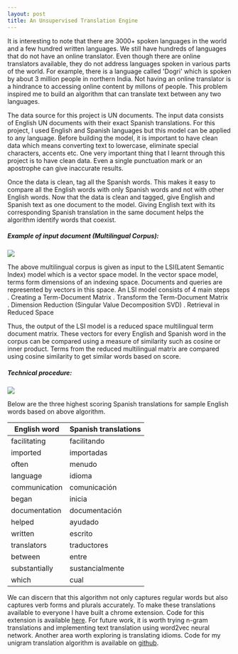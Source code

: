 ```yaml
---
layout: post
title: An Unsupervised Translation Engine
---
```


It is interesting to note that there are 3000+ spoken languages in the world and a few hundred written languages. We still have hundreds of languages that do not have an online translator. Even though there are online translators available, they do not address languages spoken in various parts of the world. For example, there is a language called 'Dogri' which is spoken by about 3 million people in northern India. Not having an online translator is a hindrance to accessing online content by millons of people. This problem inspired me to build an algorithm that can translate text between any two languages. 

The data source for this project is UN documents. The input data consists of English UN documents with their exact Spanish translations. For this project, I used English and Spanish languages but this model can be applied to any language. Before building the model, it is important to have clean data which means converting text to lowercase, eliminate special characters, accents etc. One very important thing that I learnt through this project is to have clean data. Even a single punctuation mark or an apostrophe can give inaccurate results. 

Once the data is clean, tag all the Spanish words. This makes it easy to compare all the English words with only Spanish words and not with other English words. Now that the data is clean and tagged, give English and Spanish text as one document to the model. Giving English text with its corresponding Spanish translation in the same document helps the algorithm identify words that coexist.

##### Example of input document (Multilingual Corpus):
![](/images/Example_of_input_doc.png)

The above multilingual corpus is given as input to the LSI(Latent Semantic Index) model which is a vector space model. In the vector space model, terms form dimensions of an indexing space. Documents and queries are represented by vectors in this space. An LSI model consists of 4 main steps 
. Creating a Term-Document Matrix
. Transform the Term-Document Matrix
. Dimension Reduction (Singular Value Decomposition SVD)
. Retrieval in Reduced Space

Thus, the output of the LSI model is a reduced space multilingual term document matrix. These vectors for every English and Spanish word in the corpus can be compared using a measure of similarity such as cosine or inner product. Terms from the reduced multilingual matrix are compared using cosine similarity to get similar words based on score. 

##### Technical procedure:
![](/images/LSI_Model_Procedure.png)

Below are the three highest scoring Spanish translations for sample English words based on above algorithm. 

|English word           |                       Spanish translations                    |
| --------------------- | ------------------------------------------------------------- |
|facilitating	 					|	facilitando       | facilitar             | aprovechando      |
|imported	 					    |	importadas        | importaciones         | exportada         |
|often	 					      |	menudo            | frecuencia            | frecuentemente    |
|language	 					    |	idioma            | dialecto              | lengua            |
|communication	 				|	comunicación      | fundo                 | fongum            |
|began	 					      |	inicia            | comienza              | prosigue          |
|documentation	 				|	documentación     | yuki                  | basse             |
|helped	 					      |	ayudado           | contribuido           | permitido         |
|written	 					    |	escrito           | conciliarán           | escritas          |
|translators	 					|	traductores       | revisores             | auxiliares        |
|between	 					    |	entre             | interparlamentaria    | mutuo             |
|substantially	 				|	sustancialmente   | considerablemente     | significativamente|
|which	 					      |	cual              | claramente            | literalmente      |

We can discern that this algorithm not only captures regular words but also captures verb forms and plurals accurately. To make these translations available to everyone I have built a chrome extension. Code for this extension is available [here](https://github.com/shivaniRe/seekna-chrome-extension). For future work, it is worth trying n-gram translations and implementing text translation using word2vec neural network. Another area worth exploring is translating idioms. Code for my unigram translation algorithm is available on [github](https://github.com/shivaniRe/Text_translator).
